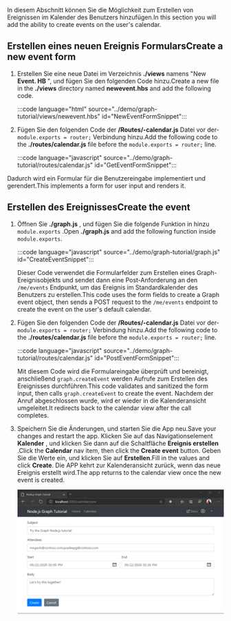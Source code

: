 <!-- markdownlint-disable MD002 MD041 -->

<span data-ttu-id="abb88-101">In diesem Abschnitt können Sie die Möglichkeit zum Erstellen von Ereignissen im Kalender des Benutzers hinzufügen.</span><span class="sxs-lookup"><span data-stu-id="abb88-101">In this section you will add the ability to create events on the user's calendar.</span></span>

## <a name="create-a-new-event-form"></a><span data-ttu-id="abb88-102">Erstellen eines neuen Ereignis Formulars</span><span class="sxs-lookup"><span data-stu-id="abb88-102">Create a new event form</span></span>

1. <span data-ttu-id="abb88-103">Erstellen Sie eine neue Datei im Verzeichnis **./views** namens "New **Event. HB** ", und fügen Sie den folgenden Code hinzu.</span><span class="sxs-lookup"><span data-stu-id="abb88-103">Create a new file in the **./views** directory named **newevent.hbs** and add the following code.</span></span>

    :::code language="html" source="../demo/graph-tutorial/views/newevent.hbs" id="NewEventFormSnippet":::

1. <span data-ttu-id="abb88-104">Fügen Sie den folgenden Code der **/Routes/-calendar.js** Datei vor der- `module.exports = router;` Verbindung hinzu.</span><span class="sxs-lookup"><span data-stu-id="abb88-104">Add the following code to the **./routes/calendar.js** file before the `module.exports = router;` line.</span></span>

    :::code language="javascript" source="../demo/graph-tutorial/routes/calendar.js" id="GetEventFormSnippet":::

<span data-ttu-id="abb88-105">Dadurch wird ein Formular für die Benutzereingabe implementiert und gerendert.</span><span class="sxs-lookup"><span data-stu-id="abb88-105">This implements a form for user input and renders it.</span></span>

## <a name="create-the-event"></a><span data-ttu-id="abb88-106">Erstellen des Ereignisses</span><span class="sxs-lookup"><span data-stu-id="abb88-106">Create the event</span></span>

1. <span data-ttu-id="abb88-107">Öffnen Sie **./graph.js** , und fügen Sie die folgende Funktion in hinzu `module.exports` .</span><span class="sxs-lookup"><span data-stu-id="abb88-107">Open **./graph.js** and add the following function inside `module.exports`.</span></span>

    :::code language="javascript" source="../demo/graph-tutorial/graph.js" id="CreateEventSnippet":::

    <span data-ttu-id="abb88-108">Dieser Code verwendet die Formularfelder zum Erstellen eines Graph-Ereignisobjekts und sendet dann eine Post-Anforderung an den `/me/events` Endpunkt, um das Ereignis im Standardkalender des Benutzers zu erstellen.</span><span class="sxs-lookup"><span data-stu-id="abb88-108">This code uses the form fields to create a Graph event object, then sends a POST request to the `/me/events` endpoint to create the event on the user's default calendar.</span></span>

1. <span data-ttu-id="abb88-109">Fügen Sie den folgenden Code der **/Routes/-calendar.js** Datei vor der- `module.exports = router;` Verbindung hinzu.</span><span class="sxs-lookup"><span data-stu-id="abb88-109">Add the following code to the **./routes/calendar.js** file before the `module.exports = router;` line.</span></span>

    :::code language="javascript" source="../demo/graph-tutorial/routes/calendar.js" id="PostEventFormSnippet":::

    <span data-ttu-id="abb88-110">Mit diesem Code wird die Formulareingabe überprüft und bereinigt, anschließend `graph.createEvent` werden Aufrufe zum Erstellen des Ereignisses durchführen.</span><span class="sxs-lookup"><span data-stu-id="abb88-110">This code validates and sanitized the form input, then calls `graph.createEvent` to create the event.</span></span> <span data-ttu-id="abb88-111">Nachdem der Anruf abgeschlossen wurde, wird er wieder in die Kalenderansicht umgeleitet.</span><span class="sxs-lookup"><span data-stu-id="abb88-111">It redirects back to the calendar view after the call completes.</span></span>

1. <span data-ttu-id="abb88-112">Speichern Sie die Änderungen, und starten Sie die App neu.</span><span class="sxs-lookup"><span data-stu-id="abb88-112">Save your changes and restart the app.</span></span> <span data-ttu-id="abb88-113">Klicken Sie auf das Navigationselement **Kalender** , und klicken Sie dann auf die Schaltfläche **Ereignis erstellen** .</span><span class="sxs-lookup"><span data-stu-id="abb88-113">Click the **Calendar** nav item, then click the **Create event** button.</span></span> <span data-ttu-id="abb88-114">Geben Sie die Werte ein, und klicken Sie auf **Erstellen**.</span><span class="sxs-lookup"><span data-stu-id="abb88-114">Fill in the values and click **Create**.</span></span> <span data-ttu-id="abb88-115">Die APP kehrt zur Kalenderansicht zurück, wenn das neue Ereignis erstellt wird.</span><span class="sxs-lookup"><span data-stu-id="abb88-115">The app returns to the calendar view once the new event is created.</span></span>

    ![Screenshot des neuen Ereignis Formulars](images/create-event-01.png)
